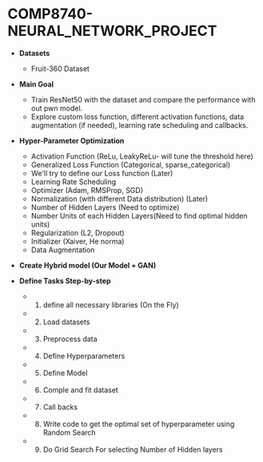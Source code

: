 # COMP8740-NEURAL_NETWORK_PROJECT

- **Datasets**
	-  Fruit-360 Dataset

- **Main Goal**
	- Train ResNet50 with the dataset and compare the performance with out pwn model.
	- Explore custom loss function, different activation functions, data augmentation (if needed), learning rate scheduling and callbacks. 

- **Hyper-Parameter Optimization**
	- Activation Function (ReLu, LeakyReLu- will tune the threshold here)
	- Generalized Loss Function (Categorical, sparse_categorical)
	- We'll try to define our Loss function (Later)
	- Learning Rate Scheduling
	- Optimizer (Adam, RMSProp, SGD)
	- Normalization (with different Data distribution) (Later)
	- Number of Hidden Layers (Need to optimize)
	- Number Units of each Hidden Layers(Need to find optimal hidden units)
	- Regularization (L2, Dropout)
	- Initializer (Xaiver, He norma)
	- Data Augmentation



- **Create Hybrid model (Our Model + GAN)**


- **Define Tasks Step-by-step**
  - 1. define all necessary libraries (On the Fly)
  - 2. Load datasets
  - 3. Preprocess data
  - 4. Define Hyperparameters
  - 5. Define Model
  - 6. Comple and fit dataset
  - 7. Call backs
  - 8. Write code to get the optimal set of hyperparameter using Random Search
  - 9. Do Grid Search For selecting Number of Hidden layers
